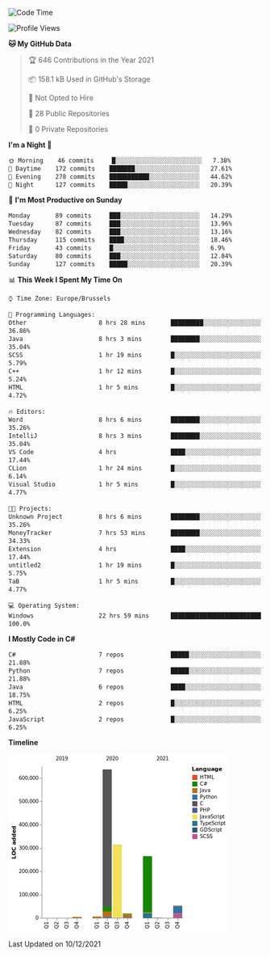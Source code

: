 <!--START_SECTION:waka-->
![Code Time](http://img.shields.io/badge/Code%20Time-47%20hrs%2028%20mins-blue)

![Profile Views](http://img.shields.io/badge/Profile%20Views-56-blue)

**🐱 My GitHub Data** 

> 🏆 646 Contributions in the Year 2021
 > 
> 📦 158.1 kB Used in GitHub's Storage 
 > 
> 🚫 Not Opted to Hire
 > 
> 📜 28 Public Repositories 
 > 
> 🔑 0 Private Repositories  
 > 
**I'm a Night 🦉** 

```text
🌞 Morning    46 commits     █░░░░░░░░░░░░░░░░░░░░░░░░   7.38% 
🌆 Daytime    172 commits    ███████░░░░░░░░░░░░░░░░░░   27.61% 
🌃 Evening    278 commits    ███████████░░░░░░░░░░░░░░   44.62% 
🌙 Night      127 commits    █████░░░░░░░░░░░░░░░░░░░░   20.39%

```
📅 **I'm Most Productive on Sunday** 

```text
Monday       89 commits     ███░░░░░░░░░░░░░░░░░░░░░░   14.29% 
Tuesday      87 commits     ███░░░░░░░░░░░░░░░░░░░░░░   13.96% 
Wednesday    82 commits     ███░░░░░░░░░░░░░░░░░░░░░░   13.16% 
Thursday     115 commits    ████░░░░░░░░░░░░░░░░░░░░░   18.46% 
Friday       43 commits     █░░░░░░░░░░░░░░░░░░░░░░░░   6.9% 
Saturday     80 commits     ███░░░░░░░░░░░░░░░░░░░░░░   12.84% 
Sunday       127 commits    █████░░░░░░░░░░░░░░░░░░░░   20.39%

```


📊 **This Week I Spent My Time On** 

```text
⌚︎ Time Zone: Europe/Brussels

💬 Programming Languages: 
Other                    8 hrs 28 mins       █████████░░░░░░░░░░░░░░░░   36.86% 
Java                     8 hrs 3 mins        ████████░░░░░░░░░░░░░░░░░   35.04% 
SCSS                     1 hr 19 mins        █░░░░░░░░░░░░░░░░░░░░░░░░   5.79% 
C++                      1 hr 12 mins        █░░░░░░░░░░░░░░░░░░░░░░░░   5.24% 
HTML                     1 hr 5 mins         █░░░░░░░░░░░░░░░░░░░░░░░░   4.72%

🔥 Editors: 
Word                     8 hrs 6 mins        ████████░░░░░░░░░░░░░░░░░   35.26% 
IntelliJ                 8 hrs 3 mins        ████████░░░░░░░░░░░░░░░░░   35.04% 
VS Code                  4 hrs               ████░░░░░░░░░░░░░░░░░░░░░   17.44% 
CLion                    1 hr 24 mins        █░░░░░░░░░░░░░░░░░░░░░░░░   6.14% 
Visual Studio            1 hr 5 mins         █░░░░░░░░░░░░░░░░░░░░░░░░   4.77%

🐱‍💻 Projects: 
Unknown Project          8 hrs 6 mins        ████████░░░░░░░░░░░░░░░░░   35.26% 
MoneyTracker             7 hrs 53 mins       ████████░░░░░░░░░░░░░░░░░   34.33% 
Extension                4 hrs               ████░░░░░░░░░░░░░░░░░░░░░   17.44% 
untitled2                1 hr 19 mins        █░░░░░░░░░░░░░░░░░░░░░░░░   5.75% 
TaB                      1 hr 5 mins         █░░░░░░░░░░░░░░░░░░░░░░░░   4.77%

💻 Operating System: 
Windows                  22 hrs 59 mins      █████████████████████████   100.0%

```

**I Mostly Code in C#** 

```text
C#                       7 repos             █████░░░░░░░░░░░░░░░░░░░░   21.88% 
Python                   7 repos             █████░░░░░░░░░░░░░░░░░░░░   21.88% 
Java                     6 repos             ████░░░░░░░░░░░░░░░░░░░░░   18.75% 
HTML                     2 repos             █░░░░░░░░░░░░░░░░░░░░░░░░   6.25% 
JavaScript               2 repos             █░░░░░░░░░░░░░░░░░░░░░░░░   6.25%

```


**Timeline**

![Chart not found](https://raw.githubusercontent.com/Arafa42/Arafa42/main/charts/bar_graph.png) 


 Last Updated on 10/12/2021
<!--END_SECTION:waka-->


<!-- 
[![Hits](https://hits.seeyoufarm.com/api/count/incr/badge.svg?url=https%3A%2F%2Fgithub.com%2FArafa42&count_bg=%23455AF3&title_bg=%23262D3B&icon=github.svg&icon_color=%23588EF7&title=visitors&edge_flat=false)](https://hits.seeyoufarm.com)
 -->
